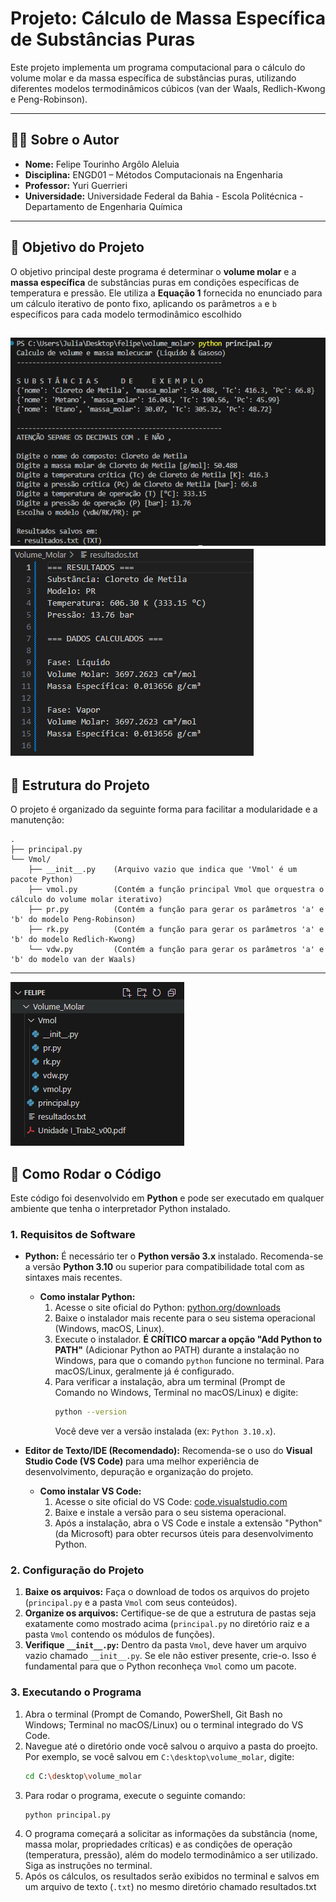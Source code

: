 # Projeto: Cálculo de Massa Específica de Substâncias Puras

Este projeto implementa um programa computacional para o cálculo do volume molar e da massa específica de substâncias puras, utilizando diferentes modelos termodinâmicos cúbicos (van der Waals, Redlich-Kwong e Peng-Robinson).

-----

## 👨‍💻 Sobre o Autor

  * **Nome:** Felipe Tourinho Argôlo Aleluia
  * **Disciplina:** ENGD01 – Métodos Computacionais na Engenharia
  * **Professor:** Yuri Guerrieri
  * **Universidade:** Universidade Federal da Bahia - Escola Politécnica - Departamento de Engenharia Química

-----

## 🎯 Objetivo do Projeto
O objetivo principal deste programa é determinar o **volume molar** e a **massa específica** de substâncias puras em condições específicas de temperatura e pressão. Ele utiliza a **Equação 1** fornecida no enunciado para um cálculo iterativo de ponto fixo, aplicando os parâmetros `a` e `b` específicos para cada modelo termodinâmico escolhido

![programa](./img/programa.png)
![resultado](./img/resultados.png)
-----


## 📂 Estrutura do Projeto

O projeto é organizado da seguinte forma para facilitar a modularidade e a manutenção:

```
.
├── principal.py
└── Vmol/
    ├── __init__.py    (Arquivo vazio que indica que 'Vmol' é um pacote Python)
    ├── vmol.py        (Contém a função principal Vmol que orquestra o cálculo do volume molar iterativo)
    ├── pr.py          (Contém a função para gerar os parâmetros 'a' e 'b' do modelo Peng-Robinson)
    ├── rk.py          (Contém a função para gerar os parâmetros 'a' e 'b' do modelo Redlich-Kwong)
    └── vdw.py         (Contém a função para gerar os parâmetros 'a' e 'b' do modelo van der Waals)
```

-----
![pastas](./img/pastas.png)
## 🚀 Como Rodar o Código

Este código foi desenvolvido em **Python** e pode ser executado em qualquer ambiente que tenha o interpretador Python instalado.

### 1\. Requisitos de Software

  * **Python:** É necessário ter o **Python versão 3.x** instalado. Recomenda-se a versão **Python 3.10** ou superior para compatibilidade total com as sintaxes mais recentes.

      * **Como instalar Python:**
        1.  Acesse o site oficial do Python: [python.org/downloads](https://www.python.org/downloads/)
        2.  Baixe o instalador mais recente para o seu sistema operacional (Windows, macOS, Linux).
        3.  Execute o instalador. **É CRÍTICO marcar a opção "Add Python to PATH"** (Adicionar Python ao PATH) durante a instalação no Windows, para que o comando `python` funcione no terminal. Para macOS/Linux, geralmente já é configurado.
        4.  Para verificar a instalação, abra um terminal (Prompt de Comando no Windows, Terminal no macOS/Linux) e digite:
            ```bash
            python --version
            ```
            Você deve ver a versão instalada (ex: `Python 3.10.x`).

  * **Editor de Texto/IDE (Recomendado):** Recomenda-se o uso do **Visual Studio Code (VS Code)** para uma melhor experiência de desenvolvimento, depuração e organização do projeto.

      * **Como instalar VS Code:**
        1.  Acesse o site oficial do VS Code: [code.visualstudio.com](https://code.visualstudio.com/)
        2.  Baixe e instale a versão para o seu sistema operacional.
        3.  Após a instalação, abra o VS Code e instale a extensão "Python" (da Microsoft) para obter recursos úteis para desenvolvimento Python.

### 2\. Configuração do Projeto

1.  **Baixe os arquivos:** Faça o download de todos os arquivos do projeto (`principal.py` e a pasta `Vmol` com seus conteúdos).
2.  **Organize os arquivos:** Certifique-se de que a estrutura de pastas seja exatamente como mostrado acima (`principal.py` no diretório raiz e a pasta `Vmol` contendo os módulos de funções).
3.  **Verifique `__init__.py`:** Dentro da pasta `Vmol`, deve haver um arquivo vazio chamado `__init__.py`. Se ele não estiver presente, crie-o. Isso é fundamental para que o Python reconheça `Vmol` como um pacote.

### 3\. Executando o Programa

1.  Abra o terminal (Prompt de Comando, PowerShell, Git Bash no Windows; Terminal no macOS/Linux) ou o terminal integrado do VS Code.
2.  Navegue até o diretório onde você salvou o arquivo a pasta do proejto. Por exemplo, se você salvou em `C:\desktop\volume_molar`, digite:
    ```bash
    cd C:\desktop\volume_molar
    ```
3.  Para rodar o programa, execute o seguinte comando:
    ```bash
    python principal.py
    ```
4.  O programa começará a solicitar as informações da substância (nome, massa molar, propriedades críticas) e as condições de operação (temperatura, pressão), além do modelo termodinâmico a ser utilizado. Siga as instruções no terminal.
5.  Após os cálculos, os resultados serão exibidos no terminal e salvos em um arquivo de texto (`.txt`) no mesmo diretório chamado resultados.txt
